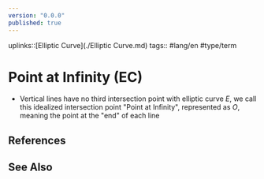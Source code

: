 ```yaml
---
version: "0.0.0"
published: true
---
```

uplinks::[Elliptic Curve](./Elliptic Curve.md)
tags:: #lang/en #type/term 
# Point at Infinity (EC)
 - Vertical lines have no third intersection point with elliptic curve $E$, we call this idealized intersection point "Point at Infinity", represented as $O$, meaning the point at the "end" of each line
## References

## See Also
